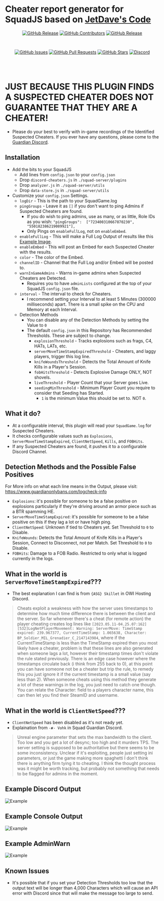 # Cheater report generator for SquadJS based on [JetDave's Code](https://github.com/fantinodavide/Squad-Log-To-Graph)
<div align="center">

[![GitHub Release](https://img.shields.io/github/release/IgnisAlienus/SquadJS-Cheater-Detection.svg?style=flat-square)](https://github.com/IgnisAlienus/SquadJS-Cheater-Detection/releases)
[![GitHub Contributors](https://img.shields.io/github/contributors/IgnisAlienus/SquadJS-Cheater-Detection.svg?style=flat-square)](https://github.com/IgnisAlienus/SquadJS-Cheater-Detection/graphs/contributors)
[![GitHub Release](https://img.shields.io/github/license/IgnisAlienus/SquadJS-Cheater-Detection.svg?style=flat-square)](https://github.com/IgnisAlienus/SquadJS-Cheater-Detection/blob/master/LICENSE)

<br>

[![GitHub Issues](https://img.shields.io/github/issues/IgnisAlienus/SquadJS-Cheater-Detection.svg?style=flat-square)](https://github.com/IgnisAlienus/SquadJS-Cheater-Detection/issues)
[![GitHub Pull Requests](https://img.shields.io/github/issues-pr-raw/IgnisAlienus/SquadJS-Cheater-Detection.svg?style=flat-square)](https://github.com/IgnisAlienus/SquadJS-Cheater-Detection/pulls)
[![GitHub Stars](https://img.shields.io/github/stars/IgnisAlienus/SquadJS-Cheater-Detection.svg?style=flat-square)](https://github.com/IgnisAlienus/SquadJS-Cheater-Detection/stargazers)
[![Discord](https://img.shields.io/discord/1174357658971668551.svg?style=flat-square&logo=discord)](https://discord.gg/onlybans)

<br><br>
</div>

# JUST BECAUSE THIS PLUGIN FINDS A SUSPECTED CHEATER DOES NOT GUARANTEE THAT THEY ARE A CHEATER!
- Please do your best to verify with in-game recordings of the Identified Suspected Cheaters. If you ever have any questions, please come to the [Guardian Discord](https://discord.gg/example).

## Installation
- Add the bits to your SquadJS
    - Add lines from `config.json` to your `config.json`
    - Drop `discord-cheaters.js` in `./squad-server/plugins`
    - Drop `analyzer.js` in `./squad-server/utils`
    - Drop `data-store.js` in `./squad-server/utils`
- Customize your `config.json` Settings.
    - `logDir` - This is the path to your SquadGame.log
    - `pingGroups` - Leave it as `[]` if you don't want to ping Admins if Suspected Cheaters are found.
        - If you do wish to ping admins, use as many, or as little, Role IDs as you wish: `"pingGroups":  ["723400310667870230", "550182386219089921"],`
        - Only Pings on `enableFullLog`, not on `enableEmbed`.
    - `enableFullLog` - This will make a Full Log Output of results like this [Example Image](https://github.com/IgnisAlienus/SquadJS-Cheater-Detection/blob/master/example-console-output.png).
    - `enableEmbed` - This will post an Embed for each Suspected Cheater with the results.
    - `color` - The color of the Embed.
    - `channelID` - Channel that the Full Log and/or Embed will be posted to.
    - `warnInGameAdmins` - Warns in-game admins when Suspected Cheaters are Detected.
        - Requires you to have `adminLists` configured at the top of your SquadJS `config.json` file.
    - `interval` - The interval to check for Cheaters.
        - I recommend setting your Interval to at least 5 Minutes (300000 milliseconds) apart. There is a small spike on the CPU and Memory at each Interval.
    - Detection Methods
        - You can disable any of the Detection Methods by setting the Value to `0`
        - The default `config.json` in this Repository has Recommended Thresholds. These are subject to change.
            - `explosionThreshold` - Tracks explosions such as frags, C4, HATs, LATs, etc.
            - `serverMoveTimeStampExpiredThreshold` - Cheaters, and laggy players, trigger this log line.
            - `knifeWoundsThreshold` - Detects the Total Amount of Knife Kills in a Player's Session.
            - `fobHitsThreshold` - Detects Explosive Damage ONLY, NOT shovels.
            - `liveThreshold` - Player Count that your Server goes Live.
            - `seedingMinThreshold` - Minimum Player Count you require to consider that Seeding has Started.
                - `1` is the minimum Value this should be set to. NOT `0`.

## What it do?
- At a configurable interval, this plugin will read your `SquadGame.log` for Suspected Cheaters.
- It checks configurable values such as `Explosions`, `ServerMoveTimeStampExpired`, `ClientNetSpeed`, `Kills`, and `FOBHits`.
- If any Suspected Cheaters are found, it pushes it to a configurable Discord Channel.

## Detection Methods and the Possible False Positives
For More info on what each line means in the Output, please visit: https://www.guardianonlybans.com/logcheck-info
- `Explosions`: it's possible for someone to be a false positive on explosions particularly if they're driving around an armor piece such as a BTR spamming HE.
- `ServerMoveTimeStampExpired`: it's possible for someone to be a false positive on this if they lag a lot or have high ping.
- `ClientNetSpeed`: Unknown if tied to Cheaters yet. Set Threshold to `0` to Disable.
- `KnifeWounds`: Detects the Total Amount of Knife Kills in a Player's Session, Connect to Disconnect, not per Match. Set Threshold to `0` to Disable.
- `FOBHits`: Damage to a FOB Radio. Restricted to only what is logged currently in the logs.

## What in the world is `ServerMoveTimeStampExpired`???
- The best explanation I can find is from `{ASG} Skillet` in OWI Hosting Discord.
> Cheats exploit a weakness with how the server uses timestamps to determine how much time difference there is between the client and the server. So far whenever there's a cheat (for remote action) the player cheating creates log lines like `[2023.05.11-04.25.07:162][532]LogNetPlayerMovement: Warning: ServerMove: TimeStamp expired: 239.967377, CurrentTimeStamp: 1.065638, Character: BP_Soldier_MIL_Grenadier_C_2147143984`, where if the CurrentTimeStamp is less than the TimeStamp expired then you most likely have a cheater, problem is that these lines are also generated when someone lags a lot, however their timestamp times don't violate the rule stated previously. There is an edge case however where the timestamps circulate back (i think from 255 back to 0), at this point you can have someone not be a cheater but trip the rule, to remedy this you just ignore it if the current timestamp is a small value (say less than 2). When someone cheats using this method they generate a lot of these warnings in the log, you just need to catch one though. You can relate the Character: field to a players character name, this can then let you find their SteamID and username.

## What in the world is `ClientNetSpeed`???
- `ClientNetSpeed` has been disabled as it's not ready yet.
- Explaination from `-✘- Vohk` in Squad Guardian Discord.
> Unreal engine parameter that sets the max bandwidth to the client. Too low and you get a lot of desync; too high and it murders TPS. The server setting is supposed to be authoritative but there seems to be some inconsistency. Unclear if it's exploiting, people just setting ini parameters, or just the game making more spaghetti
I don't think there is anything firm tying it to cheating. I think the thought process was it might be worth tracking, but probably not something that needs to be flagged for admins in the moment.

## Example Discord Output
![Example](https://raw.githubusercontent.com/IgnisAlienus/SquadJS-Cheater-Detection/master/example-discord-output.png)

## Example Console Output
![Example](https://raw.githubusercontent.com/IgnisAlienus/SquadJS-Cheater-Detection/master/example-console-output.png)

## Example AdminWarn
![Example](https://raw.githubusercontent.com/IgnisAlienus/SquadJS-Cheater-Detection/master/example-adminwarn.png)

## Known Issues
- It's possible that if you set your Detection Thresholds too low that the output text will be longer than 4,000 Characters which will cause an API error with Discord since that will make the message too large to send.